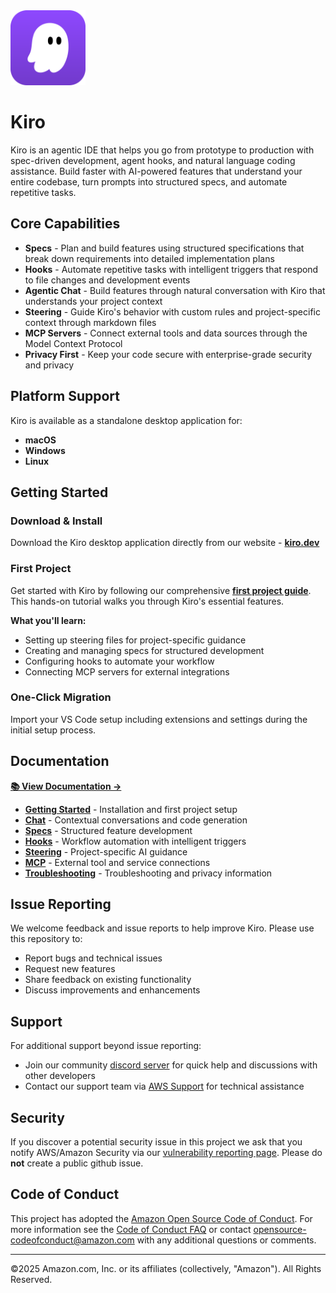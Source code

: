 <div align="left">
  <img src="assets/kiro-icon.png" alt="Kiro" width="120" height="120">
  
  # Kiro
  
  Kiro is an agentic IDE that helps you go from prototype to production with spec-driven development, agent hooks, and natural language coding assistance. Build faster with AI-powered features that understand your entire codebase, turn prompts into structured specs, and automate repetitive tasks.
  
</div>

## Core Capabilities

- **Specs** - Plan and build features using structured specifications that break down requirements into detailed implementation plans
- **Hooks** - Automate repetitive tasks with intelligent triggers that respond to file changes and development events
- **Agentic Chat** - Build features through natural conversation with Kiro that understands your project context
- **Steering** - Guide Kiro's behavior with custom rules and project-specific context through markdown files
- **MCP Servers** - Connect external tools and data sources through the Model Context Protocol
- **Privacy First** - Keep your code secure with enterprise-grade security and privacy

## Platform Support

Kiro is available as a standalone desktop application for:
- **macOS**
- **Windows** 
- **Linux**

## Getting Started

### Download & Install
Download the Kiro desktop application directly from our website -  **[kiro.dev](https://kiro.dev)**

### First Project

Get started with Kiro by following our comprehensive **[first project guide](https://kiro.dev/docs/getting-started/first-project/)**. This hands-on tutorial walks you through Kiro's essential features.

**What you'll learn:**
- Setting up steering files for project-specific guidance
- Creating and managing specs for structured development
- Configuring hooks to automate your workflow
- Connecting MCP servers for external integrations


### One-Click Migration
Import your VS Code setup including extensions and settings during the initial setup process.

## Documentation

**[📚 View Documentation →](https://docs.kiro.dev)**

- **[Getting Started](https://docs.kiro.dev/getting-started)** - Installation and first project setup
- **[Chat](https://docs.kiro.dev/chat)** - Contextual conversations and code generation
- **[Specs](https://docs.kiro.dev/specs)** - Structured feature development
- **[Hooks](https://docs.kiro.dev/hooks)** - Workflow automation with intelligent triggers
- **[Steering](https://docs.kiro.dev/steering)** - Project-specific AI guidance
- **[MCP](https://docs.kiro.dev/mcp)** - External tool and service connections
- **[Troubleshooting](https://docs.kiro.dev/reference/troubleshooting)** - Troubleshooting and privacy information

## Issue Reporting
We welcome feedback and issue reports to help improve Kiro. Please use this repository to:
- Report bugs and technical issues
- Request new features
- Share feedback on existing functionality
- Discuss improvements and enhancements

## Support
For additional support beyond issue reporting:
- Join our community [discord server](https://discord.gg/kirodotdev) for quick help and discussions with other developers
- Contact our support team via [AWS Support](https://docs.aws.amazon.com/awssupport/latest/user/case-management.html#creating-a-support-case) for technical assistance 

## Security
If you discover a potential security issue in this project we ask that you notify AWS/Amazon Security via our [vulnerability reporting page](http://aws.amazon.com/security/vulnerability-reporting/). Please do **not** create a public github issue.

## Code of Conduct
This project has adopted the [Amazon Open Source Code of Conduct](https://aws.github.io/code-of-conduct).
For more information see the [Code of Conduct FAQ](https://aws.github.io/code-of-conduct-faq) or contact
opensource-codeofconduct@amazon.com with any additional questions or comments.


---
©2025 Amazon.com, Inc. or its affiliates (collectively, "Amazon"). All Rights Reserved.
